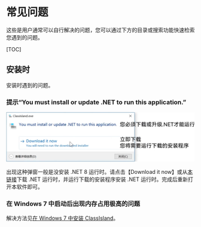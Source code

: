 # 常见问题

这些是用户通常可以自行解决的问题，您可以通过下方的目录或搜索功能快速检索您遇到的问题。

[TOC]

## 安装时

安装时遇到的问题。

### 提示“You must install or update .NET to run this application.”

![1723087458369](image/faq/1723087458369.png)

出现这种弹窗一般是没安装 .NET 8 运行时。请点击【Download it now】或从[本链接](https://dotnet.microsoft.com/zh-cn/download/dotnet/thank-you/runtime-desktop-8.0.7-windows-x64-installer)下载 .NET 运行时，并运行下载的安装程序安装 .NET 运行时。完成后重新打开本软件即可。

### 在 Windows 7 中启动后出现内存占用极高的问题

解决方法见[在 Windows 7 中安装 ClassIsland](./setup.md#检查系统需求)。
